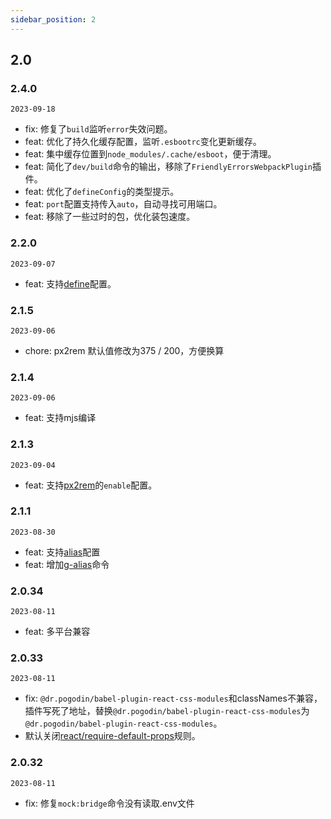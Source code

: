 ```yaml
---
sidebar_position: 2
---
```


## 2.0

### 2.4.0

`2023-09-18`

- fix: 修复了`build`监听`error`失效问题。
- feat: 优化了持久化缓存配置，监听`.esbootrc`变化更新缓存。
- feat: 集中缓存位置到`node_modules/.cache/esboot`，便于清理。
- feat: 简化了`dev/build`命令的输出，移除了`FriendlyErrorsWebpackPlugin`插件。
- feat: 优化了`defineConfig`的类型提示。
- feat: `port`配置支持传入`auto`，自动寻找可用端口。
- feat: 移除了一些过时的包，优化装包速度。

### 2.2.0

`2023-09-07`

- feat: 支持[define](/docs/guides/config#define)配置。

### 2.1.5

`2023-09-06`

- chore: px2rem 默认值修改为375 / 200，方便换算

### 2.1.4

`2023-09-06`

- feat: 支持mjs编译

### 2.1.3

`2023-09-04`

- feat: 支持[px2rem](/docs/guides/config#pxtorem)的`enable`配置。

### 2.1.1

`2023-08-30`

- feat: 支持[alias](/docs/guides/config#alias)配置
- feat: 增加[g-alias](/docs/guides/command#g-alias)命令

### 2.0.34

`2023-08-11`

- feat: 多平台兼容

### 2.0.33

`2023-08-11`

- fix: `@dr.pogodin/babel-plugin-react-css-modules`和classNames不兼容，插件写死了地址，替换`@dr.pogodin/babel-plugin-react-css-modules`为`@dr.pogodin/babel-plugin-react-css-modules`。
- 默认关闭[react/require-default-props](https://github.com/jsx-eslint/eslint-plugin-react/blob/master/docs/rules/require-default-props.md)规则。

### 2.0.32

`2023-08-11`

- fix: 修复`mock:bridge`命令没有读取.env文件
